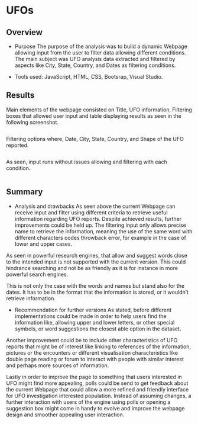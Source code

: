 # UFOs

## Overview

- Purpose 
The purpose of the analysis was to build a dynamic Webpage allowing input from the user to filter data allowing different conditions. 
The main subject was UFO analysis data extracted and filtered by aspects like City, State, Country, and Dates as filtering conditions. 

- Tools used: JavaScript, HTML, CSS, Bootsrap, Visual Studio. 


## Results

Main elements of the webpage consisted on Title, UFO information, Filtering boxes that allowed user input and table displaying results as seen in the following screenshot. 

![]()

Filtering options where, Date, City, State, Country, and Shape of the UFO reported. 

![]()

As seen, input runs without issues allowing and filtering with each condition. 
![]()

![]()

## Summary

- Analysis and drawbacks
As seen above the current Webpage can receive input and filter using different criteria to retrieve useful information regarding UFO reports. Despite achieved results, further improvements could be held up. 
The filtering input only allows precise name to retrieve the information, meaning the use of the same word with different characters codes throwback error, for example in the case of lower and upper cases. 

As seen in powerful research engines, that allow and suggest words close to the intended input is not supported with the current version. This could hindrance searching and not be as friendly as it is for instance in more powerful search engines. 

This is not only the case with the words and names but stand also for the dates. It has to be in the format that the information is stored, or it wouldn’t retrieve information.

- Recommendation for further versions
As stated, before different implementations could be made in order to help users find the information like, allowing upper and lower letters, or other special symbols, or word suggestions the closest able option in the dataset. 

Another improvement could be to include other characteristics of UFO reports that might be of interest like linking to references of the information, pictures or the encounters or different visualisation characteristics like double page reading or forum to interact with people with similar interest and perhaps more sources of information. 

 Lastly in order to improve the page to something that users interested in UFO might find more appealing, polls could be send to get feedback about the current Webpage that could allow a more refined and friendly interface for UFO investigation interested population. Instead of assuming changes, a further interaction with users of the engine using polls or opening a suggestion box might come in handy to evolve and improve the webpage design and smoother appealing user interaction.





